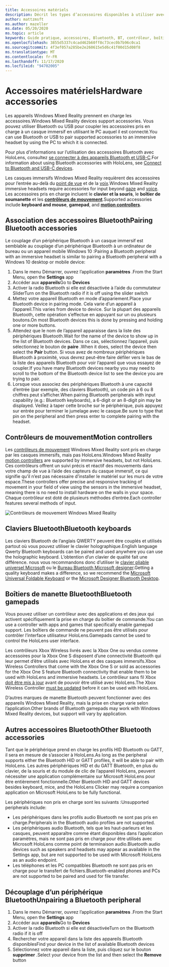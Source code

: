 ```yaml
---
title: Accessoires matériels
description: Décrit les types d’accessoires disponibles à utiliser avec Windows Mixed Reality et comment les configurer.
author: mattzmsft
ms.author: mazeller
ms.date: 05/20/2020
ms.topic: article
keywords: Guide pratique, accessoires, Bluetooth, BT, contrôleur, boîtier de commande, clic, Xbox, matériel, casque de réalité mixte, casque de réalité mixte, casque de réalité virtuelle, contrôleur de mouvement
ms.openlocfilehash: 3855d5337c4cad462b60ff8c73cec0b7b96c0ca1
ms.sourcegitcommit: 4f3ef057a285be2e260615e5d6c41f00d15d08f8
ms.translationtype: MT
ms.contentlocale: fr-FR
ms.lasthandoff: 11/17/2020
ms.locfileid: "94702005"
---
```

# <a name="hardware-accessories"></a><span data-ttu-id="778ff-104">Accessoires matériels</span><span class="sxs-lookup"><span data-stu-id="778ff-104">Hardware accessories</span></span>

<span data-ttu-id="778ff-105">Les appareils Windows Mixed Reality prennent en charge les accessoires.</span><span class="sxs-lookup"><span data-stu-id="778ff-105">Windows Mixed Reality devices support accessories.</span></span> <span data-ttu-id="778ff-106">Vous pouvez utiliser Bluetooth ou USB pour coupler les accessoires pris en charge à un casque immersif en utilisant le PC auquel il est connecté.</span><span class="sxs-lookup"><span data-stu-id="778ff-106">You can use Bluetooth or USB to pair supported accessories to an immersive headset by using the PC to which it is connected.</span></span>

<span data-ttu-id="778ff-107">Pour plus d’informations sur l’utilisation des accessoires Bluetooth avec HoloLens, consultez [se connecter à des appareils Bluetooth et USB-C](https://docs.microsoft.com/hololens/hololens-connect-devices).</span><span class="sxs-lookup"><span data-stu-id="778ff-107">For information about using Bluetooth accessories with HoloLens, see [Connect to Bluetooth and USB-C devices](https://docs.microsoft.com/hololens/hololens-connect-devices).</span></span>

<span data-ttu-id="778ff-108">Les casques immersifs Windows Mixed Reality requièrent des accessoires pour l’entrée au-delà du [point de vue](../design/gaze-and-commit.md) et de la [voix](../design/voice-input.md).</span><span class="sxs-lookup"><span data-stu-id="778ff-108">Windows Mixed Reality immersive headsets require accessories for input beyond [gaze](../design/gaze-and-commit.md) and [voice](../design/voice-input.md).</span></span> <span data-ttu-id="778ff-109">Les accessoires pris en charge incluent le **clavier et la souris**, le **boîtier de soumanette** et les **[contrôleurs de mouvement](../design/motion-controllers.md)**.</span><span class="sxs-lookup"><span data-stu-id="778ff-109">Supported accessories include **keyboard and mouse**, **gamepad**, and **[motion controllers](../design/motion-controllers.md)**.</span></span>

## <a name="pairing-bluetooth-accessories"></a><span data-ttu-id="778ff-110">Association des accessoires Bluetooth</span><span class="sxs-lookup"><span data-stu-id="778ff-110">Pairing Bluetooth accessories</span></span>

<span data-ttu-id="778ff-111">Le couplage d’un périphérique Bluetooth à un casque immersif est semblable au couplage d’un périphérique Bluetooth à un ordinateur de bureau ou un appareil mobile Windows 10 :</span><span class="sxs-lookup"><span data-stu-id="778ff-111">Pairing a Bluetooth peripheral with an immersive headset is similar to pairing a Bluetooth peripheral with a Windows 10 desktop or mobile device:</span></span>

1. <span data-ttu-id="778ff-112">Dans le menu Démarrer, ouvrez l’application **paramètres** .</span><span class="sxs-lookup"><span data-stu-id="778ff-112">From the Start Menu, open the **Settings** app</span></span>
2. <span data-ttu-id="778ff-113">Accéder aux **appareils**</span><span class="sxs-lookup"><span data-stu-id="778ff-113">Go to **Devices**</span></span>
3. <span data-ttu-id="778ff-114">Activer la radio Bluetooth si elle est désactivée à l’aide du commutateur Slider</span><span class="sxs-lookup"><span data-stu-id="778ff-114">Turn on the Bluetooth radio if it is off using the slider switch</span></span>
4. <span data-ttu-id="778ff-115">Mettez votre appareil Bluetooth en mode d’appariement.</span><span class="sxs-lookup"><span data-stu-id="778ff-115">Place your Bluetooth device in pairing mode.</span></span> <span data-ttu-id="778ff-116">Cela varie d’un appareil à l’appareil.</span><span class="sxs-lookup"><span data-stu-id="778ff-116">This varies from device to device.</span></span> <span data-ttu-id="778ff-117">Sur la plupart des appareils Bluetooth, cette opération s’effectue en appuyant sur un ou plusieurs boutons.</span><span class="sxs-lookup"><span data-stu-id="778ff-117">On most Bluetooth devices this is done by pressing and holding one or more buttons.</span></span>
5. <span data-ttu-id="778ff-118">Attendez que le nom de l’appareil apparaisse dans la liste des périphériques Bluetooth.</span><span class="sxs-lookup"><span data-stu-id="778ff-118">Wait for the name of the device to show up in the list of Bluetooth devices.</span></span> <span data-ttu-id="778ff-119">Dans ce cas, sélectionnez l’appareil, puis sélectionnez le bouton de **paire** .</span><span class="sxs-lookup"><span data-stu-id="778ff-119">When it does, select the device then select the **Pair** button.</span></span> <span data-ttu-id="778ff-120">Si vous avez de nombreux périphériques Bluetooth à proximité, vous devrez peut-être faire défiler vers le bas de la liste des appareils Bluetooth pour voir l’appareil que vous essayez de coupler.</span><span class="sxs-lookup"><span data-stu-id="778ff-120">If you have many Bluetooth devices nearby you may need to scroll to the bottom of the Bluetooth device list to see the device you are trying to pair.</span></span>
6. <span data-ttu-id="778ff-121">Lorsque vous associez des périphériques Bluetooth à une capacité d’entrée (par exemple, des claviers Bluetooth), un code pin à 6 ou 8 chiffres peut s’afficher.</span><span class="sxs-lookup"><span data-stu-id="778ff-121">When pairing Bluetooth peripherals with input capability (e.g.: Bluetooth keyboards), a 6-digit or an 8-digit pin may be displayed.</span></span> <span data-ttu-id="778ff-122">Veillez à taper cette broche sur le périphérique, puis appuyez sur entrée pour terminer le jumelage avec le casque.</span><span class="sxs-lookup"><span data-stu-id="778ff-122">Be sure to type that pin on the peripheral and then press enter to complete pairing with the headset.</span></span>

## <a name="motion-controllers"></a><span data-ttu-id="778ff-123">Contrôleurs de mouvement</span><span class="sxs-lookup"><span data-stu-id="778ff-123">Motion controllers</span></span>

<span data-ttu-id="778ff-124">Les [contrôleurs de mouvement](../design/motion-controllers.md) Windows Mixed Reality sont pris en charge par les casques immersifs, mais pas HoloLens.</span><span class="sxs-lookup"><span data-stu-id="778ff-124">Windows Mixed Reality [motion controllers](../design/motion-controllers.md) are supported by immersive headsets, but not HoloLens.</span></span> <span data-ttu-id="778ff-125">Ces contrôleurs offrent un suivi précis et réactif des mouvements dans votre champ de vue à l’aide des capteurs du casque immersif, ce qui signifie qu’il n’est pas nécessaire d’installer le matériel sur les murs de votre espace.</span><span class="sxs-lookup"><span data-stu-id="778ff-125">These controllers offer precise and responsive tracking of movement in your field of view using the sensors in the immersive headset, meaning there is no need to install hardware on the walls in your space.</span></span> <span data-ttu-id="778ff-126">Chaque contrôleur est doté de plusieurs méthodes d’entrée.</span><span class="sxs-lookup"><span data-stu-id="778ff-126">Each controller features several methods of input.</span></span>

![Contrôleurs de mouvement Windows Mixed Reality](../design/images/winmr-ck-1080x1080-350px.jpg)

## <a name="bluetooth-keyboards"></a><span data-ttu-id="778ff-128">Claviers Bluetooth</span><span class="sxs-lookup"><span data-stu-id="778ff-128">Bluetooth keyboards</span></span>

<span data-ttu-id="778ff-129">Les claviers Bluetooth de l’anglais QWERTY peuvent être couplés et utilisés partout où vous pouvez utiliser le clavier holographique.</span><span class="sxs-lookup"><span data-stu-id="778ff-129">English language Qwerty Bluetooth keyboards can be paired and used anywhere you can use the holographic keyboard.</span></span> <span data-ttu-id="778ff-130">L’obtention d’un clavier de qualité fait une différence. nous vous recommandons donc d’utiliser le [clavier pliable universel Microsoft](https://www.microsoft.com/accessories/products/keyboards/universal-foldable-keyboard/gu5-00001) ou le [Bureau Bluetooth Microsoft designer](https://www.microsoft.com/accessories/products/keyboards/designer-bluetooth-desktop/7n9-00001).</span><span class="sxs-lookup"><span data-stu-id="778ff-130">Getting a quality keyboard makes a difference, so we recommend the [Microsoft Universal Foldable Keyboard](https://www.microsoft.com/accessories/products/keyboards/universal-foldable-keyboard/gu5-00001) or the [Microsoft Designer Bluetooth Desktop](https://www.microsoft.com/accessories/products/keyboards/designer-bluetooth-desktop/7n9-00001).</span></span>

## <a name="bluetooth-gamepads"></a><span data-ttu-id="778ff-131">Boîtiers de manette Bluetooth</span><span class="sxs-lookup"><span data-stu-id="778ff-131">Bluetooth gamepads</span></span>

<span data-ttu-id="778ff-132">Vous pouvez utiliser un contrôleur avec des applications et des jeux qui activent spécifiquement la prise en charge du boîtier de commande.</span><span class="sxs-lookup"><span data-stu-id="778ff-132">You can use a controller with apps and games that specifically enable gamepad support.</span></span> <span data-ttu-id="778ff-133">Les boîtiers de commande ne peuvent pas être utilisés pour contrôler l’interface utilisateur HoloLens.</span><span class="sxs-lookup"><span data-stu-id="778ff-133">Gamepads cannot be used to control the HoloLens user interface.</span></span>

<span data-ttu-id="778ff-134">Les contrôleurs Xbox Wireless livrés avec la Xbox One ou vendus comme accessoires pour la Xbox One S disposent d’une connectivité Bluetooth qui leur permet d’être utilisés avec HoloLens et des casques immersifs.</span><span class="sxs-lookup"><span data-stu-id="778ff-134">Xbox Wireless Controllers that come with the Xbox One S or sold as accessories for the Xbox One S feature Bluetooth connectivity that enable them to be used with HoloLens and immersive headsets.</span></span> <span data-ttu-id="778ff-135">Le contrôleur sans fil Xbox [doit être mis à jour](https://support.xbox.com/xbox-one/accessories/update-controller-for-stereo-headset-adapter) avant de pouvoir être utilisé avec HoloLens.</span><span class="sxs-lookup"><span data-stu-id="778ff-135">The Xbox Wireless Controller [must be updated](https://support.xbox.com/xbox-one/accessories/update-controller-for-stereo-headset-adapter) before it can be used with HoloLens.</span></span>

<span data-ttu-id="778ff-136">D’autres marques de manette Bluetooth peuvent fonctionner avec des appareils Windows Mixed Reality, mais la prise en charge varie selon l’application.</span><span class="sxs-lookup"><span data-stu-id="778ff-136">Other brands of Bluetooth gamepads may work with Windows Mixed Reality devices, but support will vary by application.</span></span>

## <a name="other-bluetooth-accessories"></a><span data-ttu-id="778ff-137">Autres accessoires Bluetooth</span><span class="sxs-lookup"><span data-stu-id="778ff-137">Other Bluetooth accessories</span></span>

<span data-ttu-id="778ff-138">Tant que le périphérique prend en charge les profils HID Bluetooth ou GATT, il sera en mesure de s’associer à HoloLens.</span><span class="sxs-lookup"><span data-stu-id="778ff-138">As long as the peripheral supports either the Bluetooth HID or GATT profiles, it will be able to pair with HoloLens.</span></span> <span data-ttu-id="778ff-139">Les autres périphériques HID et du GATT Bluetooth, en plus du clavier, de la souris et du module de clic de l’appareil HoloLens, peuvent nécessiter une application complémentaire sur Microsoft HoloLens pour être entièrement fonctionnelle.</span><span class="sxs-lookup"><span data-stu-id="778ff-139">Other Bluetooth HID and GATT devices besides keyboard, mice, and the HoloLens Clicker may require a companion application on Microsoft HoloLens to be fully functional.</span></span>

<span data-ttu-id="778ff-140">Les périphériques non pris en charge sont les suivants :</span><span class="sxs-lookup"><span data-stu-id="778ff-140">Unsupported peripherals include:</span></span>

* <span data-ttu-id="778ff-141">Les périphériques dans les profils audio Bluetooth ne sont pas pris en charge.</span><span class="sxs-lookup"><span data-stu-id="778ff-141">Peripherals in the Bluetooth audio profiles are not supported.</span></span>
* <span data-ttu-id="778ff-142">Les périphériques audio Bluetooth, tels que les haut-parleurs et les casques, peuvent apparaître comme étant disponibles dans l’application paramètres, mais ne sont pas pris en charge pour être utilisés avec Microsoft HoloLens comme point de terminaison audio.</span><span class="sxs-lookup"><span data-stu-id="778ff-142">Bluetooth audio devices such as speakers and headsets may appear as available in the Settings app, but are not supported to be used with Microsoft HoloLens as an audio endpoint.</span></span>
* <span data-ttu-id="778ff-143">Les téléphones et les PC compatibles Bluetooth ne sont pas pris en charge pour le transfert de fichiers.</span><span class="sxs-lookup"><span data-stu-id="778ff-143">Bluetooth-enabled phones and PCs are not supported to be paired and used for file transfer.</span></span>

## <a name="unpairing-a-bluetooth-peripheral"></a><span data-ttu-id="778ff-144">Découplage d’un périphérique Bluetooth</span><span class="sxs-lookup"><span data-stu-id="778ff-144">Unpairing a Bluetooth peripheral</span></span>

1. <span data-ttu-id="778ff-145">Dans le menu Démarrer, ouvrez l’application **paramètres** .</span><span class="sxs-lookup"><span data-stu-id="778ff-145">From the Start Menu, open the **Settings** app</span></span>
2. <span data-ttu-id="778ff-146">Accéder aux **appareils**</span><span class="sxs-lookup"><span data-stu-id="778ff-146">Go to **Devices**</span></span>
3. <span data-ttu-id="778ff-147">Activer la radio Bluetooth si elle est désactivée</span><span class="sxs-lookup"><span data-stu-id="778ff-147">Turn on the Bluetooth radio if it is off</span></span>
4. <span data-ttu-id="778ff-148">Rechercher votre appareil dans la liste des appareils Bluetooth disponibles</span><span class="sxs-lookup"><span data-stu-id="778ff-148">Find your device in the list of available Bluetooth devices</span></span>
5. <span data-ttu-id="778ff-149">Sélectionnez votre appareil dans la liste, puis cliquez sur le bouton **supprimer** .</span><span class="sxs-lookup"><span data-stu-id="778ff-149">Select your device from the list and then select the **Remove** button</span></span>
